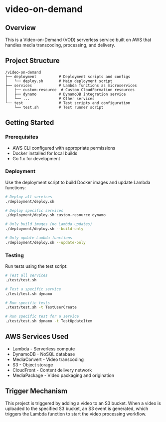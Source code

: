 # video-on-demand

## Overview
This is a Video-on-Demand (VOD) serverless service built on AWS that handles media transcoding, processing, and delivery.

## Project Structure
```
/video-on-demand
├── deployment          # Deployment scripts and configs
│   └── deploy.sh       # Main deployment script
├── services            # Lambda functions as microservices
│   ├── custom-resource  # Custom CloudFormation resources
│   ├── dynamo          # DynamoDB integration service
│   └── ...             # Other services
└── test                # Test scripts and configuration
    └── test.sh         # Test runner script
```

## Getting Started

### Prerequisites
- AWS CLI configured with appropriate permissions
- Docker installed for local builds
- Go 1.x for development

### Deployment
Use the deployment script to build Docker images and update Lambda functions:

```bash
# Deploy all services
./deployment/deploy.sh

# Deploy specific services
./deployment/deploy.sh custom-resource dynamo

# Only build images (no Lambda updates)
./deployment/deploy.sh --build-only

# Only update Lambda functions
./deployment/deploy.sh --update-only
```

### Testing
Run tests using the test script:

```bash
# Test all services
./test/test.sh

# Test a specific service
./test/test.sh dynamo

# Run specific tests
./test/test.sh -t TestUserCreate

# Run specific test for a service
./test/test.sh dynamo -t TestUpdateItem
```
## AWS Services Used
- Lambda - Serverless compute
- DynamoDB - NoSQL database
- MediaConvert - Video transcoding
- S3 - Object storage
- CloudFront - Content delivery network
- MediaPackage - Video packaging and origination

## Trigger Mechanism
This project is triggered by adding a video to an S3 bucket. When a video is uploaded to the specified S3 bucket, an S3 event is generated, which triggers the Lambda function to start the video processing workflow.
